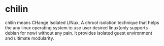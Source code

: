 # chilin
chilin means CHange Isolated LINux, A chroot isolation technique that helps the any linux operating system to use user desired linux(only supports debian for now) without any pain. It provides isolated guest environment and ultimate modularity.
